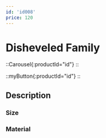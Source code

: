 ```yaml
---
id: 'id008'
price: 120
---
```


# Disheveled Family

::Carousel{:productId="id"}
::

::myButton{:productId="id"}
::


## Description

### Size

### Material

